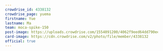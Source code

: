 ```yaml
---
crowdrise_id: 4338132
crowdrise_page: yuema
firstname: Yue
lastname: Ma
team: moca-spike-150
post-image: https://uploads.crowdrise.com/1554091200/4062f9eed64dd790eeccf5a648555dcb.jpg
card-image: https://cdn.crowdrise.com/v2/photo/file/member/4338132
official: true
---
```

